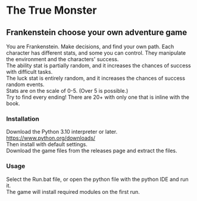 # The True Monster

## Frankenstein choose your own adventure game

You are Frankenstein. Make decisions, and find your own path. Each character has different stats, and some you can control. They manipulate the environment and the characters' success.\
The ability stat is partially random, and it increases the chances of success with difficult tasks.\
The luck stat is entirely random, and it increases the chances of success random events.\
Stats are on the scale of 0-5. (Over 5 is possible.)\
Try to find every ending! There are 20+ with only one that is inline with the book.

### Installation

Download the Python 3.10 interpreter or later.
https://www.python.org/downloads/ \
Then install with default settings.\
Download the game files from the releases page and extract the files.

### Usage

Select the Run.bat file, or open the python file with the python IDE and run it.\
The game will install required modules on the first run.
